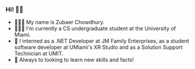 ### Hi! 👋🏽

- 👨🏽‍💻  My name is Zubaer Chowdhury.
- 👨🏽‍🎓  I'm currently a CS undergraduate student at the University of Miami.
- 🏦  I interned as a .NET Developer at JM Family Enterprises, as a student software developer at UMiami's XR Studio and as a Solution Support Technician at UMIT.
- 🤝 Always to looking to learn new skills and facts!

<!--
**zrchy/zrchy** is a ✨ _special_ ✨ repository because its `README.md` (this file) appears on your GitHub profile.

Here are some ideas to get you started:

- 🔭 I’m currently working on ...
- 🌱 I’m currently learning ...
- 👯 I’m looking to collaborate on ...
- 🤔 I’m looking for help with ...
- 💬 Ask me about ...
- 📫 How to reach me: ...
- 😄 Pronouns: ...
- ⚡ Fun fact: ...
-->
